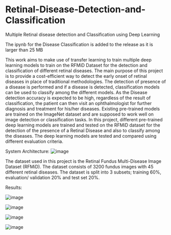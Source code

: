 # Retinal-Disease-Detection-and-Classification
Multiple Retinal disease detection and Classification using Deep Learning


The ipynb for the Disease Classification is added to the release as it is larger than 25 MB

This work aims to make use of transfer learning to train multiple deep learning
models to train on the RFMiD Dataset for the detection and classification of different
retinal diseases. The main purpose of this project is to provide a cost-efficient way to
detect the early onset of retinal diseases in place of traditional methodologies. The
detection of presence of a disease is performed and if a disease is detected, classification
models can be used to classify among the different models. As the Disease detection
accuracy is expected to be high, regardless of the result of classification, the patient can
then visit an ophthalmologist for further diagnosis and treatment for his/her diseases.
Existing pre-trained models are trained on the ImageNet dataset and are
supposed to work well on image detection or classification tasks. In this project,
different pre-trained deep learning models are trained and tested on the RFMiD dataset
for the detection of the presence of a Retinal Disease and also to classify among the
diseases. The deep learning models are tested and compared using different evaluation
criteria. 




System Architecture:
![image](https://github.com/mbk022/Retinal-Disease-Detection-and-Classification/assets/72291169/560aae93-8d9b-45fa-b070-0c905c54289f)


The dataset used in this project is the Retinal Fundus Multi-Disease Image Dataset
(RFMiD). The dataset consists of 3200 fundus images with 45 different retinal diseases.
The dataset is split into 3 subsets; training 60%, evaluation/ validation 20% and test set
20%. 

Results:

![image](https://github.com/mbk022/Retinal-Disease-Detection-and-Classification/assets/72291169/28897a75-6544-4a21-a9c6-ea96141252a4)


![image](https://github.com/mbk022/Retinal-Disease-Detection-and-Classification/assets/72291169/f744b874-86a6-41ed-94b7-193cc9321668)


![image](https://github.com/mbk022/Retinal-Disease-Detection-and-Classification/assets/72291169/1b72cac0-3c2e-4427-827a-65ae3ab28042)



![image](https://github.com/mbk022/Retinal-Disease-Detection-and-Classification/assets/72291169/14b5b6b1-a163-4987-bb86-f2de60631b2c)
